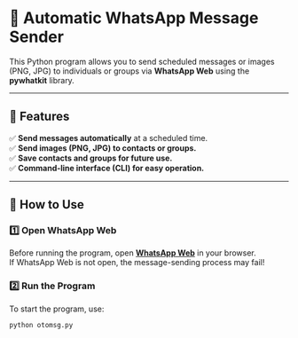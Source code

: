 # 🚀 Automatic WhatsApp Message Sender  

This Python program allows you to send scheduled messages or images (PNG, JPG) to individuals or groups via **WhatsApp Web** using the **pywhatkit** library.  

---

## 📌 Features  
✅ **Send messages automatically** at a scheduled time.  
✅ **Send images (PNG, JPG) to contacts or groups.**  
✅ **Save contacts and groups for future use.**  
✅ **Command-line interface (CLI) for easy operation.**  

---

## 🔹 How to Use  

### **1️⃣ Open WhatsApp Web**  
Before running the program, open **[WhatsApp Web](https://web.whatsapp.com/)** in your browser.  
If WhatsApp Web is not open, the message-sending process may fail!  

### **2️⃣ Run the Program**  
To start the program, use:  
```bash
python otomsg.py
